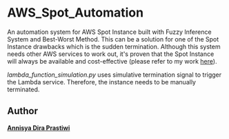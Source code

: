 # AWS_Spot_Automation

An automation system for AWS Spot Instance built with Fuzzy Inference System and Best-Worst Method. This can be a solution for one of the Spot Instance drawbacks which is the sudden termination. Although this system needs other AWS services to work out, it's proven that the Spot Instance will always be available and cost-effective (please refer to my work [here](https://www.google.com)).

*lambda_function_simulation.py* uses simulative termination signal to trigger the Lambda service. Therefore, the instance needs to be manually terminated.

## Author

[**Annisya Dira Prastiwi**](https://www.instagram.com/ninaadp)
